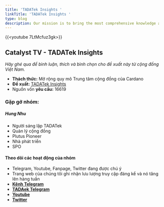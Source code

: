 ```yaml
---
title: 'TADATek Insights '
linkTitle: 'TADATek Insights '
type: blog
description: Our mission is to bring the most comprehensive knowledge about Cardano to the community in Vietnam.
---
```


{{&lt;youtube 7LtMcfuz3gk&gt;}}

## Catalyst TV - TADATek Insights

*Hãy ghé qua để bình luận, thích và bình chọn cho đề xuất này từ cộng đồng Việt Nam.*

- **Thách thức:** Mở rộng quy mô Trung tâm cộng đồng của Cardano
- **Đề xuất:** [TADATek Insights](https://cardano.ideascale.com/c/idea/403484)
- Nguồn vốn **yêu cầu:** 16619

### Gặp gỡ nhóm:

##### **Hung Nhu**

- Người sáng lập TADATek
- Quản lý cộng đồng
- Plutus Pioneer
- Nhà phát triển
- SPO

#### Theo dõi các hoạt động của nhóm

- Telegram, Youtube, Fanpage, Twitter đang được chú ý
- Trang web của chúng tôi ghi nhận lưu lượng truy cập đáng kể và nó tăng lên hàng tuần
- [**Kênh Telegram**](https://t.me/cardano247)
- [**TADAek Telegram**](https://t.me/congdongcardano)
- [**Youtube**](https://www.youtube.com/channel/UC9J88LtC7d-JpVilGwTcpVQ)
- [**Twitter**](https://twitter.com/TadaTek)
